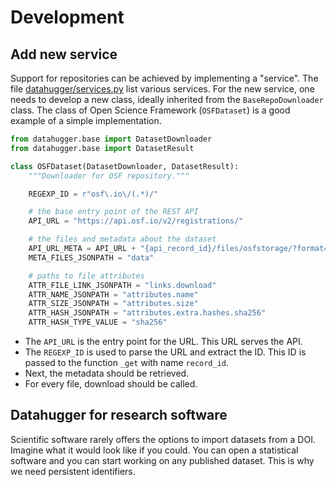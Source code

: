 # Development

## Add new service

Support for repositories can be achieved by implementing a "service". The
file [datahugger/services.py](https://github.com/J535D165/datahugger/blob/main/datahugger/services.py) list various services.
For the new service, one needs to develop a new class, ideally inherited from
the `BaseRepoDownloader` class. The class of Open Science Framework
(`OSFDataset`) is a good example of a simple implementation.

```python
from datahugger.base import DatasetDownloader
from datahugger.base import DatasetResult

class OSFDataset(DatasetDownloader, DatasetResult):
    """Downloader for OSF repository."""

    REGEXP_ID = r"osf\.io\/(.*)/"

    # the base entry point of the REST API
    API_URL = "https://api.osf.io/v2/registrations/"

    # the files and metadata about the dataset
    API_URL_META = API_URL + "{api_record_id}/files/osfstorage/?format=jsonapi"
    META_FILES_JSONPATH = "data"

    # paths to file attributes
    ATTR_FILE_LINK_JSONPATH = "links.download"
    ATTR_NAME_JSONPATH = "attributes.name"
    ATTR_SIZE_JSONPATH = "attributes.size"
    ATTR_HASH_JSONPATH = "attributes.extra.hashes.sha256"
    ATTR_HASH_TYPE_VALUE = "sha256"

```

- The `API_URL` is the entry point for the URL. This URL serves the API.
- The `REGEXP_ID` is used to parse the URL and extract the ID. This ID is passed to the function `_get` with name `record_id`.
- Next, the metadata should be retrieved.
- For every file, download should be called.

## Datahugger for research software

Scientific software rarely offers the options to import datasets from a DOI.
Imagine what it would look like if you could. You can open a statistical
software and you can start working on any published dataset. This is why we
need persistent identifiers.

